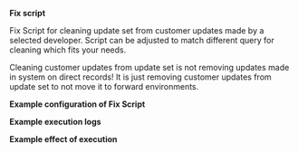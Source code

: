 **Fix script**

Fix Script for cleaning update set from customer updates made by a selected developer. Script can be adjusted to match different query for cleaning which fits your needs.

Cleaning customer updates from update set is not removing updates made in system on direct records! It is just removing customer updates from update set to not move it to forward environments. 

**Example configuration of Fix Script**

**Example execution logs**

**Example effect of execution**

